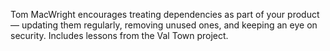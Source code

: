 Tom MacWright encourages treating dependencies as part of your product — updating them regularly, removing unused ones, and keeping an eye on security. Includes lessons from the Val Town project.
